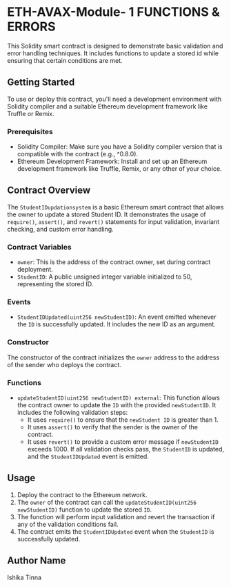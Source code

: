 # ETH-AVAX-Module- 1 FUNCTIONS & ERRORS

This Solidity smart contract is designed to demonstrate basic validation and error handling techniques. It includes functions to update a stored id while ensuring that certain conditions are met.


## Getting Started

To use or deploy this contract, you'll need a development environment with Solidity compiler and a suitable Ethereum development framework like Truffle or Remix.

### Prerequisites

- Solidity Compiler: Make sure you have a Solidity compiler version that is compatible with the contract (e.g., ^0.8.0).
- Ethereum Development Framework: Install and set up an Ethereum development framework like Truffle, Remix, or any other of your choice.

## Contract Overview

The `StudentIDupdationsystem` is a basic Ethereum smart contract that allows the owner to update a stored Student ID. It demonstrates the usage of `require()`, `assert()`, and `revert()` statements for input validation, invariant checking, and custom error handling.

### Contract Variables

- `owner`: This is the address of the contract owner, set during contract deployment.
- `StudentID`: A public unsigned integer variable initialized to 50, representing the stored ID.

### Events

- `StudentIDUpdated(uint256 newStudentID)`: An event emitted whenever the `ID` is successfully updated. It includes the new ID as an argument.

### Constructor

The constructor of the contract initializes the `owner` address to the address of the sender who deploys the contract.

### Functions

- `updateStudentID(uint256 newStudentID) external`: This function allows the contract owner to update the `ID` with the provided `newStudentID`. It includes the following validation steps:
  - It uses `require()` to ensure that the `newStudent ID` is greater than 1.
  - It uses `assert()` to verify that the sender is the owner of the contract.
  - It uses `revert()` to provide a custom error message if `newStudentID` exceeds 1000.
  If all validation checks pass, the `StudentID` is updated, and the `StudentIDUpdated` event is emitted.

## Usage

1. Deploy the contract to the Ethereum network.
2. The `owner` of the contract can call the `updateStudentID(uint256 newStudentID)` function to update the stored `ID`.
3. The function will perform input validation and revert the transaction if any of the validation conditions fail.
4. The contract emits the `StudentIDUpdated` event when the `StudentID` is successfully updated.

## Author Name

Ishika Tinna
